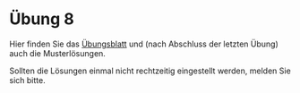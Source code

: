 # Übung 8

Hier finden Sie das [Übungsblatt](Übung08.pdf) und (nach Abschluss der letzten Übung) auch die Musterlösungen.

Sollten die Lösungen einmal nicht rechtzeitig eingestellt werden, melden Sie sich bitte.
